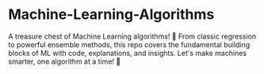 # Machine-Learning-Algorithms
A treasure chest of Machine Learning algorithms! 🤖 From classic regression to powerful ensemble methods, this repo covers the fundamental building blocks of ML with code, explanations, and insights. Let's make machines smarter, one algorithm at a time! 🚀
